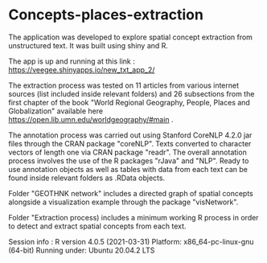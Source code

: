# Concepts-places-extraction


The application was developed to explore spatial concept extraction from unstructured text. It was built using shiny and R.

The app is up and running at this link : https://veegee.shinyapps.io/new_txt_app_2/ 

The extraction process was tested on 11 articles from various internet sources (list included inside relevant folders) and 26 subsections from the first chapter of the book "World Regional Geography, People, Places and Globalization" available here https://open.lib.umn.edu/worldgeography/#main .

The annotation process was carried out using Stanford CoreNLP 4.2.0 jar files through the CRAN package "coreNLP". Texts converted to character vectors of length one via CRAN package "readr". The overall annotation process involves the use of the R packages "rJava" and "NLP". Ready to use annotation objects as well as tables with data from each text can be found inside relevant folders as .RData objects.

Folder "GEOTHNK network" includes a directed graph of spatial concepts alongside a visualization example through the package "visNetwork".

Folder "Extraction process) includes a minimum working R process in order to detect and extract spatial concepts from each text.

Session info :
R version 4.0.5 (2021-03-31)
Platform: x86_64-pc-linux-gnu (64-bit)
Running under: Ubuntu 20.04.2 LTS
